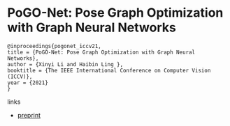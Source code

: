 # PoGO-Net: Pose Graph Optimization with Graph Neural Networks

```
@inproceedings{pogonet_iccv21,
title = {PoGO-Net: Pose Graph Optimization with Graph Neural Networks},
author = {Xinyi Li and Haibin Ling },
booktitle = {The IEEE International Conference on Computer Vision (ICCV)},
year = {2021}
}
```

links
- [preprint](https://www3.cs.stonybrook.edu/~hling/publication/PoGO-Net-21.pdf)
